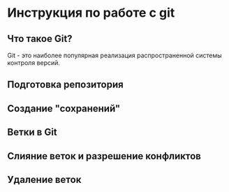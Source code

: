 # Инструкция по работе с git

## Что такое Git?
Git - это наиболее популярная реализация распространенной системы контроля версий. 

## Подготовка репозитория

## Создание "сохранений"

## Ветки в Git

## Слияние веток и разрешение конфликтов

## Удаление веток 